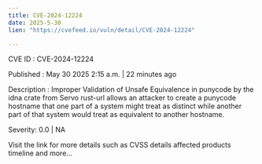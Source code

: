```yaml
---
title: CVE-2024-12224
date: 2025-5-30
lien: "https://cvefeed.io/vuln/detail/CVE-2024-12224"

---
```


CVE ID : CVE-2024-12224

Published :  May 30
2025
2:15 a.m. | 22 minutes ago

Description : Improper Validation of Unsafe Equivalence in punycode by the idna crate from Servo rust-url allows an attacker to create a punycode hostname that one part of a system might treat as distinct while another part of that system would treat as equivalent to another hostname.

Severity: 0.0 | NA

Visit the link for more details
such as CVSS details
affected products
timeline
and more...
